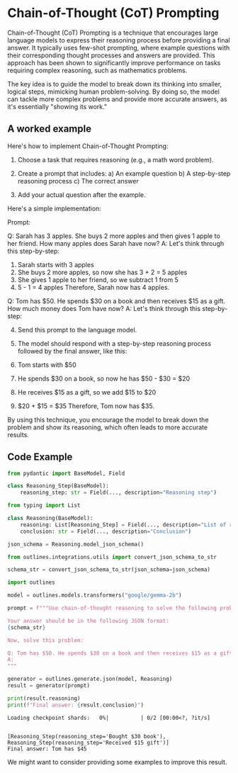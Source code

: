 # Chain-of-Thought (CoT) Prompting


Chain-of-Thought (CoT) Prompting is a technique that encourages large language models to express their reasoning process before providing a final answer. It typically uses few-shot prompting, where example questions with their corresponding thought processes and answers are provided. This approach has been shown to significantly improve performance on tasks requiring complex reasoning, such as mathematics problems.

The key idea is to guide the model to break down its thinking into smaller, logical steps, mimicking human problem-solving. By doing so, the model can tackle more complex problems and provide more accurate answers, as it's essentially "showing its work."
    

## A worked example


Here's how to implement Chain-of-Thought Prompting:

1. Choose a task that requires reasoning (e.g., a math word problem).

2. Create a prompt that includes:
   a) An example question
   b) A step-by-step reasoning process
   c) The correct answer

3. Add your actual question after the example.

Here's a simple implementation:

Prompt:

Q: Sarah has 3 apples. She buys 2 more apples and then gives 1 apple to her friend. How many apples does Sarah have now?
A: Let's think through this step-by-step:
1. Sarah starts with 3 apples
2. She buys 2 more apples, so now she has 3 + 2 = 5 apples
3. She gives 1 apple to her friend, so we subtract 1 from 5
4. 5 - 1 = 4 apples
Therefore, Sarah now has 4 apples.

Q: Tom has $50. He spends $30 on a book and then receives $15 as a gift. How much money does Tom have now?
A: Let's think through this step-by-step:

4. Send this prompt to the language model.

5. The model should respond with a step-by-step reasoning process followed by the final answer, like this:


1. Tom starts with $50
2. He spends $30 on a book, so now he has $50 - $30 = $20
3. He receives $15 as a gift, so we add $15 to $20
4. $20 + $15 = $35
Therefore, Tom now has $35.

By using this technique, you encourage the model to break down the problem and show its reasoning, which often leads to more accurate results.
    
## Code Example






```python
from pydantic import BaseModel, Field

class Reasoning_Step(BaseModel):
    reasoning_step: str = Field(..., description="Reasoning step")

from typing import List

class Reasoning(BaseModel):
    reasoning: List[Reasoning_Step] = Field(..., description="List of reasoning steps")
    conclusion: str = Field(..., description="Conclusion")

json_schema = Reasoning.model_json_schema()

from outlines.integrations.utils import convert_json_schema_to_str

schema_str = convert_json_schema_to_str(json_schema=json_schema)
```


```python
import outlines

model = outlines.models.transformers("google/gemma-2b")

prompt = f"""Use chain-of-thought reasoning to solve the following problem.

Your answer should be in the following JSON format:
{schema_str}

Now, solve this problem:

Q: Tom has $50. He spends $30 on a book and then receives $15 as a gift. How much money does Tom have now?
A:
"""

generator = outlines.generate.json(model, Reasoning)
result = generator(prompt)

print(result.reasoning)
print(f"Final answer: {result.conclusion}")
```


    Loading checkpoint shards:   0%|          | 0/2 [00:00<?, ?it/s]


    [Reasoning_Step(reasoning_step='Bought $30 book'), Reasoning_Step(reasoning_step='Received $15 gift')]
    Final answer: Tom has $45


We might want to consider providing some examples to improve this result.


```python

```
